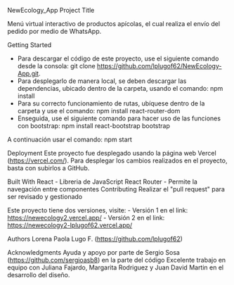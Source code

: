 NewEcology_App
Project Title

Menú virtual interactivo de productos apícolas, el cual realiza el envío del pedido por medio de WhatsApp.

Getting Started
- Para descargar el código de este proyecto, use el siguiente comando desde la consola: git clone https://github.com/lplugof62/NewEcology-App.git.
- Para desplegarlo de manera local, se deben descargar las dependencias, ubicado dentro de la carpeta, usando el comando: npm install
- Para su correcto funcionamiento de rutas, ubíquese dentro de la carpeta y use el comando: npm install react-router-dom
- Enseguida, use el siguiente comando para hacer uso de las funciones con bootstrap: npm install react-bootstrap bootstrap

A continuación usar el comando: npm start

Deployment
Este proyecto fue desplegado usando la página web Vercel (https://vercel.com/). Para desplegar los cambios realizados en el proyecto, basta con subirlos a GitHub.

Built With
React - Libreria de JavaScript
React Router - Permite la navegación entre componentes
Contributing
Realizar el "pull request" para ser revisado y gestionado



Este proyecto tiene dos versiones, visite:
         - Versión 1 en el link: https://newecology2.vercel.app/
         - Versión 2 en el link: https://newecology2-lplugof62.vercel.app/
         
Authors
Lorena Paola Lugo F. (https://github.com/lplugof62)

Acknowledgments
Ayuda y apoyo por parte de Sergio Sosa (https://github.com/sergioasb8) en la parte del código
Excelente trabajo en equipo con Juliana Fajardo, Margarita Rodriguez y Juan David Martin en el desarrollo del diseño. 
